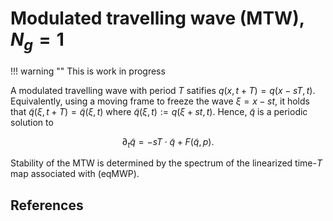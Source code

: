 # Modulated travelling wave (MTW), $N_g=1$

!!! warning ""
    This is work in progress

A modulated travelling wave with period $T$ satifies $q(x,t+T) = q(x-s T,t)$. Equivalently, using a moving frame to freeze the wave $\xi=x-st$, it holds that $\tilde q(\xi,t+T) = \tilde q(\xi,t)$ where $\tilde q(\xi,t):=q(\xi+st,t)$. Hence, $\tilde q$ is a periodic solution to

$$\partial_t\tilde q = -sT\cdot\tilde q+F(\tilde q,p).\tag{eqMWP}$$

Stability of the MTW is determined by the spectrum of the linearized time-$T$ map associated with (eqMWP). 


## References

[^Beyn]:> Beyn and Thümmler, **Phase Conditions, Symmetries and PDE Continuation.**

[^Sandstede]:> Sandstede, Björn. “Stability of Travelling Waves.” In Handbook of Dynamical Systems, 2:983–1055. Elsevier, 2002. https://doi.org/10.1016/S1874-575X(02)80039-X.
